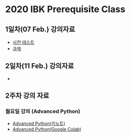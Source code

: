 # 2020 IBK Prerequisite Class

## 1일차(07 Feb.) 강의자료
- [사전 테스트]()
- [과제]()

## 2일차(11 Feb.) 강의자료
- 

## 2주차 강의 자료
### 월요일 강의 (Advanced Python)
- [Advanced Python(키노트)](https://github.com/jaehwan-dev/SNU_BIG_CAMP/raw/master/pdfs/190923_Intro.pdf)
- [Advanced Python(Google Colab)](https://colab.research.google.com/drive/1TVRhzcAkUH-rZ9YRhs-nFKXfpXQBpK1T)
